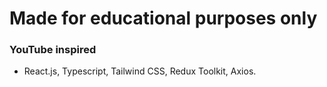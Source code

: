 # Made for educational purposes only

### YouTube inspired

- React.js, Typescript, Tailwind CSS, Redux Toolkit, Axios.

